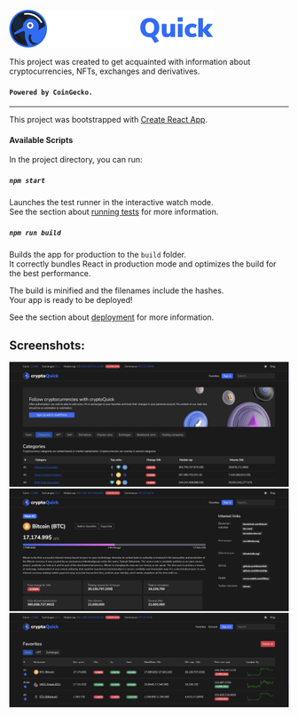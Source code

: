 ![cryptoQuick](public/images/NavbarTop/dark.svg)

This project was created to get acquainted with information about cryptocurrencies, NFTs, exchanges and derivatives.
#### `Powered by CoinGecko.`

--------------------------------------------------------------------------------
This project was bootstrapped with [Create React App](https://github.com/facebook/create-react-app).

#### Available Scripts
In the project directory, you can run:
##### `npm start`
Launches the test runner in the interactive watch mode.\
See the section about [running tests](https://facebook.github.io/create-react-app/docs/running-tests) for more information.

##### `npm run build`

Builds the app for production to the `build` folder.\
It correctly bundles React in production mode and optimizes the build for the best performance.

The build is minified and the filenames include the hashes.\
Your app is ready to be deployed!

See the section about [deployment](https://facebook.github.io/create-react-app/docs/deployment) for more information.

## Screenshots:
![cryptoQuick](public/images/screens/screen-MainPage.png)
![cryptoQuick](public/images/screens/Screenshot%202022-12-10%20at%2014.04.53.png)
![cryptoQuick](public/images/screens/Screenshot%202022-12-10%20at%2014.06.28.png)

